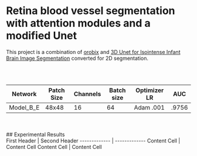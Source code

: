 # Retina blood vessel segmentation with attention modules and a modified Unet
This project is a combination of [orobix](https://github.com/orobix/retina-unet) and [3D Unet for Isointense Infant Brain Image Segmentation](https://github.com/zhengyang-wang/3D-Unet--Tensorflow) converted for 2D segmentation.

<br>
<br>

 Network     | Patch Size | Channels   | Batch size | Optimizer LR | AUC   
 ----------- | ---------- | ---------- | ---------- | ------------ | ---- 
 Model_B_E   | 48x48      | 16        | 64         | Adam .001    | .9756 

<br>
<br>
## Experimental Results
<br>
First Header  | Second Header
------------- | -------------
Content Cell  | Content Cell
Content Cell  | Content Cell
